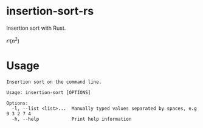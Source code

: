 # insertion-sort-rs
Insertion sort with Rust.

$\mathcal{O}(n^2)$

# Usage
```
Insertion sort on the command line.

Usage: insertion-sort [OPTIONS]

Options:
  -l, --list <list>...  Manually typed values separated by spaces, e.g 9 3 2 7 4 
  -h, --help            Print help information
```
